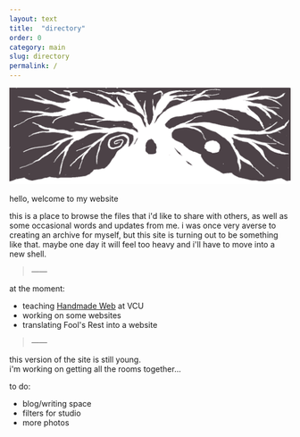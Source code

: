 ```yaml
---
layout: text
title:  "directory"
order: 0
category: main
slug: directory
permalink: /
---
```


<img src="/assets/img/tree.gif" alt="" title="">

hello, welcome to my website

this is a place to browse the files that i'd like to share with others, as well as some occasional words and updates from me. i was once very averse to creating an archive for myself, but this site is turning out to be something like that. maybe one day it will feel too heavy and i'll have to move into a new shell.

> &mdash;&mdash;

at the moment:
- teaching [Handmade Web](https://handmade-web.net/) at VCU
- working on some websites
- translating Fool's Rest into a website

> &mdash;&mdash;

this version of the site is still young. \
i'm working on getting all the rooms together...

to do:
- blog/writing space
- filters for studio
- more photos

